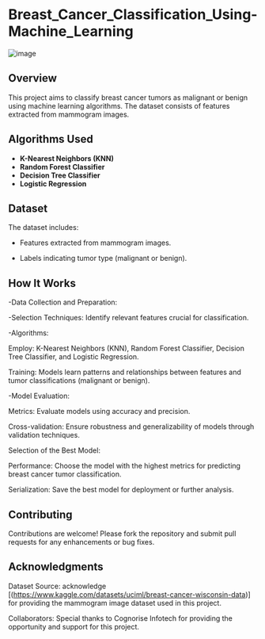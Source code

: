 
# Breast_Cancer_Classification_Using-Machine_Learning
![image](https://github.com/ChaimaBenAchiba/Breast_Cancer_Classification_Using-Machine_Learning/assets/168870781/387fa7e3-f404-41aa-8e82-ebe65c7ee666)


## Overview

This project aims to classify breast cancer tumors as malignant or benign using machine learning algorithms. 
The dataset consists of features extracted from mammogram images.

## Algorithms Used

- **K-Nearest Neighbors (KNN)**
- **Random Forest Classifier**
- **Decision Tree Classifier**
- **Logistic Regression**

## Dataset

The dataset includes:

- Features extracted from mammogram images.
  
- Labels indicating tumor type (malignant or benign).
  
## How It Works
-Data Collection and Preparation:

-Selection Techniques: Identify relevant features crucial for classification.


-Algorithms:

Employ: K-Nearest Neighbors (KNN), Random Forest Classifier, Decision Tree Classifier, and Logistic Regression.

Training: Models learn patterns and relationships between features and tumor classifications (malignant or benign).

-Model Evaluation:

Metrics: Evaluate models using accuracy and precision.

Cross-validation: Ensure robustness and generalizability of models through validation techniques.

Selection of the Best Model:

Performance: Choose the model with the highest metrics for predicting breast cancer tumor classification.

Serialization: Save the best model for deployment or further analysis.

## Contributing

Contributions are welcome! Please fork the repository and submit pull requests for any enhancements or bug fixes.



## Acknowledgments
Dataset Source: acknowledge [(https://www.kaggle.com/datasets/uciml/breast-cancer-wisconsin-data)] for providing the mammogram image dataset used in this project.

Collaborators: Special thanks to Cognorise Infotech for providing the opportunity and support for this project.
